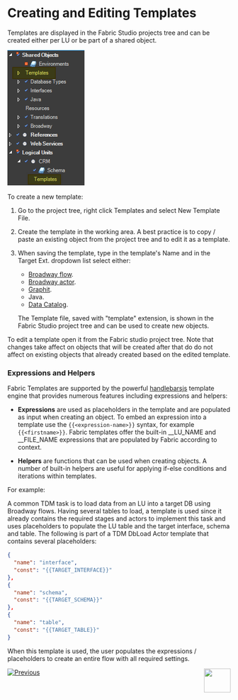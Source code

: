 # Creating and Editing Templates

Templates are displayed in the Fabric Studio projects tree and can be created either per LU or be part of a shared object. 

![image](images/templates_01.png)

To create a new template:

1. Go to the project tree, right click Templates and select New Template File.
2. Create the template in the working area. A best practice is to copy / paste an existing object from the project tree and to edit it as a template.
3. When saving the template, type in the template's Name and in the Target Ext. dropdown list select either: 
   -  [Broadway flow](/articles/19_Broadway/02a_broadway_flow_overview.md).  
   -  [Broadway actor](/articles/19_Broadway/03_broadway_actor.md). 
   -  [Graphit](/articles/15_web_services_and_graphit/17_Graphit/01_graphit_overview.md).  
   -  Java.  
   -  [Data Catalog](/articles/33_data_catalog/01_data_catalog_overview.md).  

   The Template file, saved with "template" extension, is shown in the Fabric Studio project tree and can be used to create new objects.


To edit a template open it from the Fabric studio project tree. Note that changes take affect on objects that will be created after that do do not affect on existing objects that already created based on the edited template. 

 

### Expressions and Helpers

Fabric Templates are supported by the powerful [handlebarsjs](https://handlebarsjs.com/) template engine that provides numerous features including expressions and helpers: 

-  **Expressions** are used as placeholders in the template and are populated as input when creating an object. To embed an expression into a template use the `{{<expression-name>}}` syntax, for example `{{<firstname>}}`. Fabric templates offer the built-in  \_\_LU_NAME and \_\_FILE_NAME expressions that are populated by Fabric according to context.

-  **Helpers** are functions that can be used when creating objects. A number of built-in helpers are useful for applying if-else conditions and iterations within templates.  

For example:

A common TDM task is to load data from an LU into a target DB using Broadway flows. Having several tables to load, a template is used since it already contains the required stages and actors to implement this task and uses placeholders to populate the LU table and the target interface, schema and table. 
The following is part of a TDM DbLoad Actor template that contains several placeholders:

```json
{
  "name": "interface",
  "const": "{{TARGET_INTERFACE}}"
},
{
  "name": "schema",
  "const": "{{TARGET_SCHEMA}}"
},
{
  "name": "table",
  "const": "{{TARGET_TABLE}}"
}
```

When this template is used, the user populates the expressions / placeholders to create an entire flow with all required settings.




[![Previous](/articles/images/Previous.png)](01_templates_overview.md)[<img align="right" width="60" height="54" src="/articles/images/Next.png">](03_using_templates.md)  

